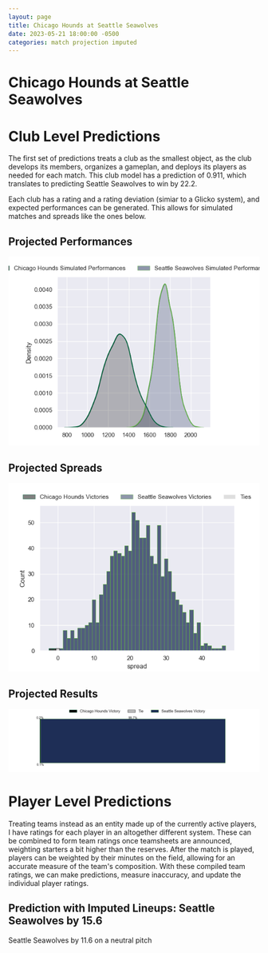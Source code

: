 ```yaml
---  
layout: page  
title: Chicago Hounds at Seattle Seawolves  
date: 2023-05-21 18:00:00 -0500  
categories: match projection imputed  
---
```

# Chicago Hounds at Seattle Seawolves

# Club Level Predictions


The first set of predictions treats a club as the smallest object, as the club develops its members, organizes a gameplan, and deploys its players as needed for each match. This club model has a prediction of 0.911, which translates to predicting Seattle Seawolves to win by 22.2.

Each club has a rating and a rating deviation (simiar to a Glicko system), and expected performances can be generated. This allows for simulated matches and spreads like the ones below.
## Projected Performances


![Projected Performances](plots/performances_2023-05-21-SeattleSeawolves-ChicagoHounds.png)
## Projected Spreads


![Projected Spreads](plots/spreads_2023-05-21-SeattleSeawolves-ChicagoHounds.png)
## Projected Results


![Projected Results](plots/resultbar_2023-05-21-SeattleSeawolves-ChicagoHounds.png)
# Player Level Predictions


Treating teams instead as an entity made up of the currently active players, I have ratings for each player in an altogether different system. These can be combined to form team ratings once teamsheets are announced, weighting starters a bit higher than the reserves. After the match is played, players can be weighted by their minutes on the field, allowing for an accurate measure of the team's composition. With these compiled team ratings, we can make predictions, measure inaccuracy, and update the individual player ratings.
## Prediction with Imputed Lineups: Seattle Seawolves by 15.6


Seattle Seawolves by 11.6 on a neutral pitch

